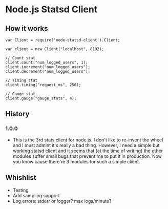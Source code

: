 # Node.js Statsd Client


## How it works

    var Client = require('node-statsd-client').Client;
    
    var client = new Client("localhost", 8192);

    // Count stat
    client.count("num_logged_users", 1);
    client.increment("num_logged_users");
    client.decrement("num_logged_users");
    
    // Timing stat
    client.timing("request_ms", 250);
    
    // Gauge stat
    client.gauge("gauge_stats", 4);


## History

### 1.0.0

 * This is the 3rd stats client for node.js. I don't like to re-invent the wheel and
   I must admint it's really a bad thing. However, I need a simple but working statsd
   client and it seems that (at the time of writing) the other modules suffer small
   bugs that prevent me to put it in production. Now you know cause there're 3 modules
   for such a simple client.


## Whishlist

 * Testing
 * Add sampling support
 * Log errors: stderr or logger? max logs/minute?
